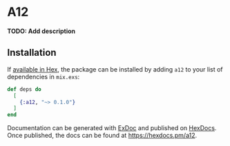 # A12

**TODO: Add description**

## Installation

If [available in Hex](https://hex.pm/docs/publish), the package can be installed
by adding `a12` to your list of dependencies in `mix.exs`:

```elixir
def deps do
  [
    {:a12, "~> 0.1.0"}
  ]
end
```

Documentation can be generated with [ExDoc](https://github.com/elixir-lang/ex_doc)
and published on [HexDocs](https://hexdocs.pm). Once published, the docs can
be found at <https://hexdocs.pm/a12>.

